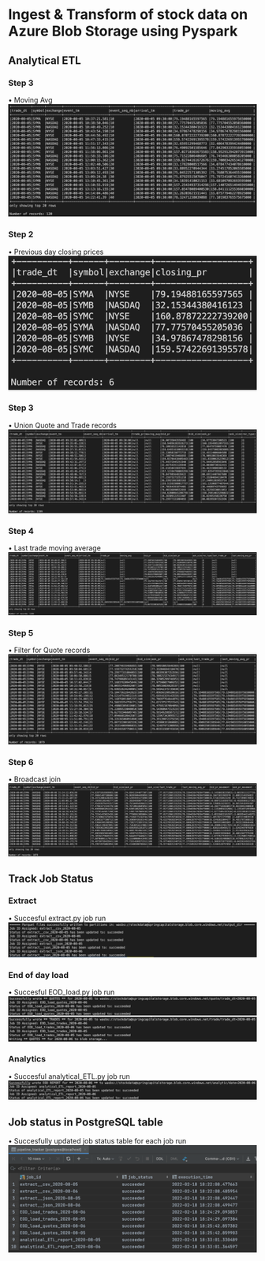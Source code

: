 # Ingest & Transform of stock data on Azure Blob Storage using Pyspark

## Analytical ETL

### Step 3
• Moving Avg
![step_1_moving_avg](/screenshots/step_1_moving_avg.png)


### Step 2
• Previous day closing prices  
![step_2_earlier_day_closing_pr](/screenshots/step_2_earlier_day_closing_pr.png)


### Step 3
• Union Quote and Trade records
![step_3_union_quote_trade](/screenshots/step_3_union_quote_trade.png)


### Step 4
• Last trade moving average
![step_4_last_trade_moving_avg](/screenshots/step_4_last_trade_moving_avg.png)


### Step 5
• Filter for Quote records
![step_5_filter_quote_records](/screenshots/step_5_filter_quote_records.png)


### Step 6
• Broadcast join 
![step_6_final_broadcast_join](/screenshots/step_6_final_broadcast_join.png)



## Track Job Status

### Extract
• Succesful extract.py job run
![extract_success](/screenshots/extract_success.png)


### End of day load
• Succesful EOD_load.py job run
![eod_quote](/screenshots/eod_quote.png)
![eod_trade_success](/screenshots/eod_trade_success.png)


### Analytics
• Succesful analytical_ETL.py job run
![analytics_success](/screenshots/analytics_success.png)


## Job status in PostgreSQL table
• Succesfully updated job status table for each job run
![job_tracker_postgres_table](/screenshots/job_tracker_postgres_table.png)



